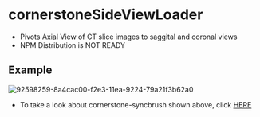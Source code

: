 # cornerstoneSideViewLoader

* Pivots Axial View of CT slice images to saggital and coronal views
* NPM Distribution is NOT READY


## Example
![92598259-8a4cac00-f2e3-11ea-9224-79a21f3b62a0](https://user-images.githubusercontent.com/31844264/110202428-e3b92080-7eab-11eb-8b27-457069bd26e8.gif)

- To take a look about cornerstone-syncbrush shown above, click [HERE](https://github.com/plantarflex/cornerstoneTools-SyncBrushTool)
